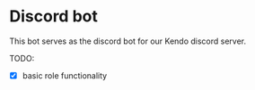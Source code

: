 # Discord bot

This bot serves as the discord bot for our Kendo discord server.

TODO:
- [x] basic role functionality
